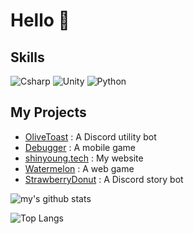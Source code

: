 # Hello 👋
   
## Skills
![Csharp](https://img.shields.io/badge/-Csharp-8b61c9?style=for-the-badge&logo=c-sharp&logoColor=fff)
![Unity](https://img.shields.io/badge/-Unity-000000?style=for-the-badge&logo=unity&logoColor=fff)
![Python](https://img.shields.io/badge/-Python-306998?style=for-the-badge&logo=python&logoColor=fff)


## My Projects
- [OliveToast](https://github.com/choshinyoung/OliveToast) : A Discord utility bot
- [Debugger](https://bit.ly/Game_16) : A mobile game
- [shinyoung.tech](https://shinyoung.tech/) : My website
- [Watermelon](https://watermelon.shinyoung.tech/) : A web game
- [StrawberryDonut](https://sbdonut.dev/) : A Discord story bot

![my's github stats](https://github-readme-stats.vercel.app/api?username=choshinyoung&theme=dark)
   
![Top Langs](https://github-readme-stats.vercel.app/api/top-langs/?username=choshinyoung&layout=compact&theme=dark)
